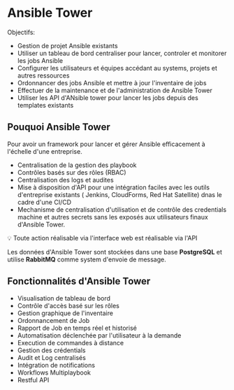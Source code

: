 # Ansible Tower

Objectifs:

- Gestion de projet Ansible existants
- Utiliser un tableau de bord centraliser pour lancer, controler et monitorer les jobs Ansible
- Configurer les utilisateurs et équipes  accédant au systems, projets et autres ressources
- Ordonnancer des jobs Ansible et mettre à jour l'inventaire de jobs
- Effectuer de la maintenance et de l'administration de Ansible Tower
- Utiliser les API d'ANsible tower pour lancer les jobs depuis des templates existants

## Pouquoi Ansible Tower

Pour avoir un framework pour lancer et gérer Ansible efficacement à l'échelle d'une entreprise.

- Centralisation de la gestion des playbook
- Contrôles basés sur des rôles (RBAC)
- Centralisation des logs et audites
- Mise à disposition d'API pour une intégration faciles avec les outils d'entreprise existants ( Jenkins, CloudForms, Red Hat Satellite) dnas le cadre d'une CI/CD
- Mechanisme de centralisation d'utilisation et de contrôle des credentials machine et autres secrets sans les exposés aux utilisateurs finaux d'Ansible Tower.

:bulb: Toute action réalisable via l'interface web est réalisable via l'API

Les données d'Ansible Tower sont stockées dans une base **PostgreSQL** et utilise **RabbitMQ** comme system d'envoie de message.

## Fonctionnalités d'Ansible Tower

- Visualisation de tableau de bord
- Contrôle d'accès basé sur les rôles
- Gestion graphique de l'inventaire
- Ordonnancement de Job
- Rapport de Job en temps réel et historisé
- Automatisation déclenchée par l'utilisateur à la demande
- Execution de commandes à distance
- Gestion des crédentials
- Audit et Log centralisés
- Intégration de notifications
- Workflows Multiplaybook
- Restful API
